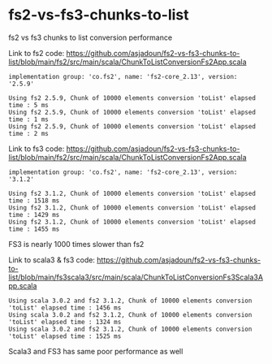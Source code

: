 # fs2-vs-fs3-chunks-to-list
fs2 vs fs3 chunks to list conversion performance

Link to fs2 code: https://github.com/asjadoun/fs2-vs-fs3-chunks-to-list/blob/main/fs2/src/main/scala/ChunkToListConversionFs2App.scala

    implementation group: 'co.fs2', name: 'fs2-core_2.13', version: '2.5.9'

    Using fs2 2.5.9, Chunk of 10000 elements conversion 'toList' elapsed time : 5 ms
    Using fs2 2.5.9, Chunk of 10000 elements conversion 'toList' elapsed time : 1 ms
    Using fs2 2.5.9, Chunk of 10000 elements conversion 'toList' elapsed time : 2 ms

Link to fs3 code: https://github.com/asjadoun/fs2-vs-fs3-chunks-to-list/blob/main/fs2/src/main/scala/ChunkToListConversionFs2App.scala

    implementation group: 'co.fs2', name: 'fs2-core_2.13', version: '3.1.2'
    
    Using fs2 3.1.2, Chunk of 10000 elements conversion 'toList' elapsed time : 1518 ms
    Using fs2 3.1.2, Chunk of 10000 elements conversion 'toList' elapsed time : 1429 ms
    Using fs2 3.1.2, Chunk of 10000 elements conversion 'toList' elapsed time : 1455 ms

FS3 is nearly 1000 times slower than fs2

Link to scala3 & fs3 code: https://github.com/asjadoun/fs2-vs-fs3-chunks-to-list/blob/main/fs3scala3/src/main/scala/ChunkToListConversionFs3Scala3App.scala

    Using scala 3.0.2 and fs2 3.1.2, Chunk of 10000 elements conversion 'toList' elapsed time : 1456 ms
    Using scala 3.0.2 and fs2 3.1.2, Chunk of 10000 elements conversion 'toList' elapsed time : 1324 ms
    Using scala 3.0.2 and fs2 3.1.2, Chunk of 10000 elements conversion 'toList' elapsed time : 1525 ms

Scala3 and FS3 has same poor performance as well